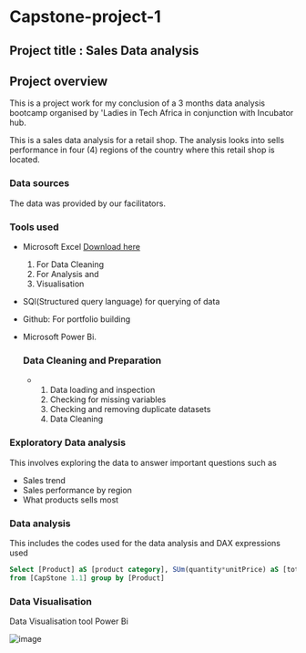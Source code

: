 # Capstone-project-1

## Project title : Sales Data analysis 
## Project overview 
This is a project work for my conclusion of a 3 months data analysis bootcamp organised by 'Ladies in Tech Africa in conjunction with Incubator hub.

This is a sales data analysis for a retail shop.
The analysis looks into sells performance in four (4) regions of the country where this retail shop is located.

### Data sources 
The data was provided by our facilitators.
### Tools used
- Microsoft Excel [Download here](https://www.Microsoft.com)
  1)  For Data Cleaning
  2)  For Analysis and
  3)  Visualisation 
- SQl(Structured query language) for querying of data 
- Github: For portfolio building 
- Microsoft Power Bi.

  ### Data Cleaning and Preparation
   - 1) Data loading and inspection
     2) Checking for missing variables
     3) Checking and removing duplicate datasets
     4) Data  Cleaning
### Exploratory Data analysis 
This involves exploring the data to answer important questions such as
- Sales trend
- Sales performance by region
- What products sells most

### Data analysis 
This includes the codes used for the data analysis and DAX expressions used
 ~~~ SQL
Select [Product] aS [product category], SUm(quantity*unitPrice) aS [total SaleS]
from [CapStone 1.1] group by [Product]
~~~
 


### Data Visualisation 
Data Visualisation tool Power Bi 

![image](https://github.com/user-attachments/assets/a8414edb-f9d1-46c6-ba57-602ede3ad60a)
